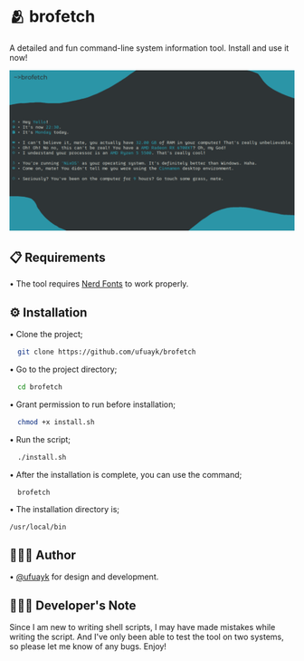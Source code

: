 
# 🫂 brofetch

A detailed and fun command-line system information tool. Install and use it now!

![image](https://raw.githubusercontent.com/ufuayk/brofetch/main/screenshots/screenshot.png)

## 📋 Requirements

• The tool requires [Nerd Fonts](https://www.nerdfonts.com/font-downloads) to work properly.

  
## ⚙️ Installation

• Clone the project;

```bash
  git clone https://github.com/ufuayk/brofetch
```

• Go to the project directory;

```bash
  cd brofetch
```

• Grant permission to run before installation;

```bash
  chmod +x install.sh
```

• Run the script;

```bash
  ./install.sh
```

• After the installation is complete, you can use the command;

```bash
  brofetch
```

• The installation directory is;
```
/usr/local/bin
```
  
## 👷🏻‍♂️ Author

• [@ufuayk](https://www.github.com/ufuayk) for design and development.

## 👨🏻‍💻 Developer's Note

Since I am new to writing shell scripts, I may have made mistakes while writing the script. And I've only been able to test the tool on two systems, so please let me know of any bugs. Enjoy!

  
